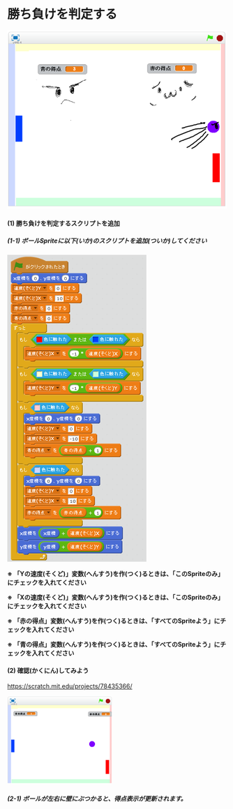 # 勝ち負けを判定する

![](about.png)

#### (1) 勝ち負けを判定するスクリプトを追加
##### (1-1) ボールSpriteに以下(いか)のスクリプトを追加(ついか)してください

![](ball_script_004b.png)

**※ 「Yの速度(そくど)」変数(へんすう)を作(つく)るときは、「このSpriteのみ」にチェックを入れてください**

**※ 「Xの速度(そくど)」変数(へんすう)を作(つく)るときは、「このSpriteのみ」にチェックを入れてください**

**※ 「赤の得点」変数(へんすう)を作(つく)るときは、「すべてのSpriteよう」にチェックを入れてください**

**※ 「青の得点」変数(へんすう)を作(つく)るときは、「すべてのSpriteよう」にチェックを入れてください**

#### (2) 確認(かくにん)してみよう
https://scratch.mit.edu/projects/78435366/

![](score_scratch_001a.png)

##### (2-1) ボールが左右に壁にぶつかると、得点表示が更新されます。